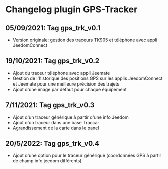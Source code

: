 # Changelog plugin GPS-Tracker


## 05/09/2021: Tag gps_trk_v0.1

- Version originale: gestion des traceurs TK905 et téléphone avec appli JeedomConnect

## 19/10/2021: Tag gps_trk_v0.2

- Ajout du traceur téléphone avec appli Jeemate
- Gestion de l'historique des positions GPS sur les applis JeedomConnect et Jeemate pour une meilleure précision des trajets
- Ajout d'une image par défaut pour chaque équipement

## 7/11/2021: Tag gps_trk_v0.3

- Ajout d'un traceur générique à partir d'une info Jeedom
- Ajout d'un traceur dans une base Traccar
- Agrandissement de la carte dans le panel

## 20/5/2022: Tag gps_trk_v0.4

- Ajout d'une option pour le traceur générique (coordonnées GPS à partir de champ info jeedom différents)
